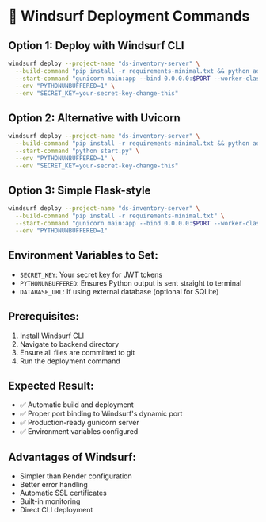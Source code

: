 # 🚀 Windsurf Deployment Commands

## **Option 1: Deploy with Windsurf CLI**

```bash
windsurf deploy --project-name "ds-inventory-server" \
  --build-command "pip install -r requirements-minimal.txt && python add_name_column.py" \
  --start-command "gunicorn main:app --bind 0.0.0.0:$PORT --worker-class uvicorn.workers.UvicornWorker" \
  --env "PYTHONUNBUFFERED=1" \
  --env "SECRET_KEY=your-secret-key-change-this"
```

## **Option 2: Alternative with Uvicorn**

```bash
windsurf deploy --project-name "ds-inventory-server" \
  --build-command "pip install -r requirements-minimal.txt && python add_name_column.py" \
  --start-command "python start.py" \
  --env "PYTHONUNBUFFERED=1" \
  --env "SECRET_KEY=your-secret-key-change-this"
```

## **Option 3: Simple Flask-style**

```bash
windsurf deploy --project-name "ds-inventory-server" \
  --build-command "pip install -r requirements-minimal.txt" \
  --start-command "gunicorn main:app --bind 0.0.0.0:$PORT --worker-class uvicorn.workers.UvicornWorker" \
  --env "PYTHONUNBUFFERED=1"
```

## **Environment Variables to Set:**
- `SECRET_KEY`: Your secret key for JWT tokens
- `PYTHONUNBUFFERED`: Ensures Python output is sent straight to terminal
- `DATABASE_URL`: If using external database (optional for SQLite)

## **Prerequisites:**
1. Install Windsurf CLI
2. Navigate to backend directory
3. Ensure all files are committed to git
4. Run the deployment command

## **Expected Result:**
- ✅ Automatic build and deployment
- ✅ Proper port binding to Windsurf's dynamic port
- ✅ Production-ready gunicorn server
- ✅ Environment variables configured

## **Advantages of Windsurf:**
- Simpler than Render configuration
- Better error handling
- Automatic SSL certificates
- Built-in monitoring
- Direct CLI deployment
